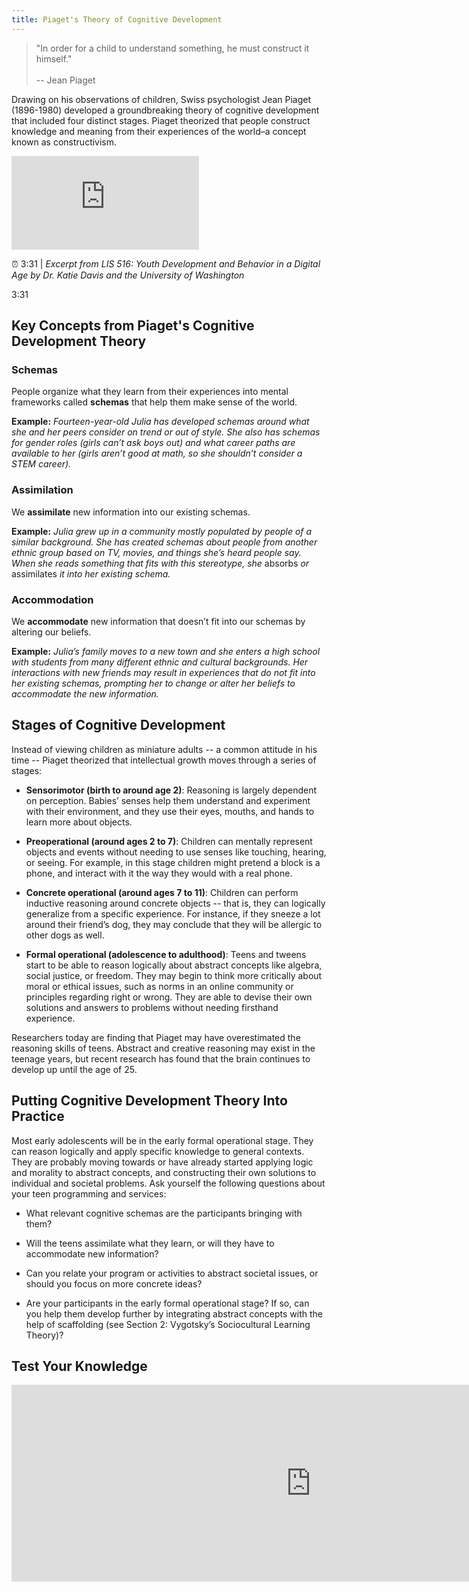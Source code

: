 ```yaml
---
title: Piaget's Theory of Cognitive Development
---
```


> "In order for a child to understand something, he must construct it himself."<br/><br/>
-- Jean Piaget

Drawing on his observations of children, Swiss psychologist Jean Piaget (1896-1980) developed a groundbreaking theory of cognitive development that included four distinct stages. Piaget theorized that people construct knowledge and meaning from their experiences of the world–a concept known as constructivism.


<iframe src="https://www.youtube.com/embed/Tgu0eYwm4I8" frameborder="0" allow="autoplay; encrypted-media" allowfullscreen></iframe>

&#x23F0; 3:31 | *Excerpt from LIS 516: Youth Development and Behavior in a Digital Age by Dr. Katie Davis and the University of Washington*


<div class="videotime" style="float:none;">3:31</div>



## Key Concepts from Piaget's Cognitive Development Theory

<div class="colorhighlight color1" markdown="1">

### Schemas

People organize what they learn from their experiences into mental frameworks called **schemas** that help them make sense of the world.

**Example:** _Fourteen-year-old Julia has developed schemas around what she and her peers consider on trend or out of style. She also has schemas for gender roles (girls can’t ask boys out) and what career paths are available to her (girls aren’t good at math, so she shouldn’t consider a STEM career)._

</div>

<div class="colorhighlight color2" markdown="1">

### Assimilation

We **assimilate** new information into our existing schemas.

**Example:** _Julia grew up in a community mostly populated by people of a similar background. She has created schemas about people from another ethnic group based on TV, movies, and things she’s heard people say. When she reads something that fits with this stereotype, she_ absorbs _or_ assimilates _it into her existing schema._

</div>

<div class="colorhighlight color3" markdown="1">

### Accommodation

We **accommodate** new information that doesn’t fit into our schemas by altering our beliefs.

**Example:** _Julia’s family moves to a new town and she enters a high school with students from many different ethnic and cultural backgrounds. Her interactions with new friends may result in experiences that do not fit into her existing schemas, prompting her to change or alter her beliefs to accommodate the new information._

</div>

## Stages of Cognitive Development

Instead of viewing children as miniature adults -- a common attitude in his time -- Piaget theorized that intellectual growth moves through a series of stages:

* **Sensorimotor (birth to around age 2)**: Reasoning is largely dependent on perception. Babies’ senses help them understand and experiment with their environment, and they use their eyes, mouths, and hands to learn more about objects.

* **Preoperational (around ages 2 to 7)**: Children can mentally represent objects and events without needing to use senses like touching, hearing, or seeing. For example, in this stage children might pretend a block is a phone, and interact with it the way they would with a real phone.

* **Concrete operational (around ages 7 to 11)**: Children can perform inductive reasoning around concrete objects -- that is, they can logically generalize from a specific experience. For instance, if they sneeze a lot around their friend’s dog, they may conclude that they will be allergic to other dogs as well.

* **Formal operational (adolescence to adulthood)**: Teens and tweens start to be able to reason logically about abstract concepts like algebra, social justice, or freedom. They may begin to think more critically about moral or ethical issues, such as norms in an online community or principles regarding right or wrong. They are able to devise their own solutions and answers to problems without needing firsthand experience.

Researchers today are finding that Piaget may have overestimated the reasoning skills of teens. Abstract and creative reasoning may exist in the teenage years, but recent research has found that the brain continues to develop up until the age of 25.

## Putting Cognitive Development Theory Into Practice

Most early adolescents will be in the early formal operational stage. They can reason logically and apply specific knowledge to general contexts. They are probably moving towards or have already started applying logic and morality to abstract concepts, and constructing their own solutions to individual and societal problems. Ask yourself the following questions about your teen programming and services:

* What relevant cognitive schemas are the participants bringing with them?

* Will the teens assimilate what they learn, or will they have to accommodate new information?

* Can you relate your program or activities to abstract societal issues, or should you focus on more concrete ideas?

* Are your participants in the early formal operational stage? If so, can you help them develop further by integrating abstract concepts with the help of scaffolding (see Section 2: Vygotsky’s Sociocultural Learning Theory)?

## Test Your Knowledge


<iframe src="https://connectedlib.ischool.uw.edu/wp-admin/admin-ajax.php?action=h5p_embed&id=7" width="958" height="315" frameborder="0" allowfullscreen="allowfullscreen" title="Test Your Knowledge: Piaget's Stages of Cognitive Development"></iframe><script src="https://connectedlib.ischool.uw.edu/wp-content/plugins/h5p/h5p-php-library/js/h5p-resizer.js" charset="UTF-8"></script>


